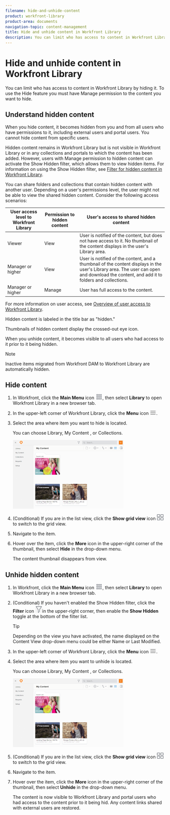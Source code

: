 ```yaml
---
filename: hide-and-unhide-content
product: workfront-library
product-area: documents
navigation-topic: content-management
title: Hide and unhide content in Workfront Library
description: You can limit who has access to content in Workfront Library by hiding it. To use the Hide feature you must have Manage permission to the content you want to hide.
---
```


# Hide and unhide content in Workfront Library

You can limit who has access to content in Workfront Library by hiding it. To use the Hide feature you must have Manage permission to the content you want to hide.

## Understand hidden content

When you hide content, it becomes hidden from you and from all users who have permissions to it, including external users and portal users. You cannot hide content from specific users.

Hidden content remains in Workfront Library but is not visible in Workfront Library or in any collections and portals to which the content has been added. However, users with Manage permission to hidden content can activate the Show Hidden filter, which allows them to view hidden items. For information on using the Show Hidden filter, see [Filter for hidden content in Workfront Library](../../workfront-library/content-management/filters/filter-hidden-content.md).

You can share folders and collections that contain hidden content with another user. Depending on a user's permissions level, the user might not be able to view the shared hidden content. Consider the following access scenarios:

| User access level to Workfront Library |Permission to hidden content |User's access to shared hidden content |
|---|---|---|
| Viewer |View |User is notified of the content, but does not have access to it. No thumbnail of the content displays in the user's Library area. |
| Manager or higher |View |User is notified of the content, and a thumbnail of the content displays in the user's Library area. The user can open and download the content, and add it to folders and collections. |
| Manager or higher |Manage |User has full access to the content. |

For more information on user access, see [Overview of user access to Workfront Library](../../workfront-library/administration-and-setup/user-access/user-access-overview.md).

Hidden content is labeled in the title bar as "hidden."

Thumbnails of hidden content display the crossed-out eye icon.

When you unhide content, it becomes visible to all users who had access to it prior to it being hidden.

>[!NOTE]
>
>Inactive items migrated from Workfront DAM to Workfront Library are automatically hidden.

## Hide content

1. In Workfront, click the **Main Menu** icon ![](assets/main-menu-icon.png), then select **Library** to open Workfront Library in a new browser tab.
1. In the upper-left corner of Workfront Library, click the **Menu** icon ![](assets/library-menu-icon.png).
1. Select the area where item you want to hide is located.

   You can choose Library, My Content , or Collections.

   ![](assets/library-left-panel---new-350x217.png)

1. (Conditional) If you are in the list view, click the **Show grid view** icon ![](assets/grid-view-icon.png) to switch to the grid view.
1. Navigate to the item.
1. Hover over the item, click the **More** icon in the upper-right corner of the thumbnail, then select **Hide** in the drop-down menu.

   The content thumbnail disappears from view.

## Unhide hidden content

1. In Workfront, click the **Main Menu** icon ![](assets/main-menu-icon.png), then select **Library** to open Workfront Library in a new browser tab.

1. (Conditional) If you haven't enabled the Show Hidden filter, click the **Filter** icon ![](assets/library-filter-icon.png)in the upper-right corner, then enable the **Show Hidden** toggle at the bottom of the filter list.

   >[!TIP]
   >
   >Depending on the view you have activated, the name displayed on the Content View drop-down menu could be either Name or Last Modified.

1. In the upper-left corner of Workfront Library, click the **Menu** icon ![](assets/library-menu-icon.png).
1. Select the area where item you want to unhide is located.

   You can choose Library, My Content , or Collections.

   ![](assets/library-left-panel---new-350x217.png)

1. (Conditional) If you are in the list view, click the **Show grid view** icon ![](assets/grid-view-icon.png) to switch to the grid view.
1. Navigate to the item.
1. Hover over the item, click the **More** icon in the upper-right corner of the thumbnail, then select **Unhide** in the drop-down menu.

   The content is now visible to Workfront Library and portal users who had access to the content prior to it being hid. Any content links shared with external users are restored.

